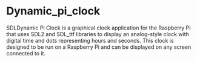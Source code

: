 # Dynamic_pi_clock
SDLDynamic Pi Clock is a graphical clock application for the Raspberry Pi that uses SDL2 and SDL_ttf libraries to display an analog-style clock with digital time and dots representing hours and seconds. This clock is designed to be run on a Raspberry Pi and can be displayed on any screen connected to it.
